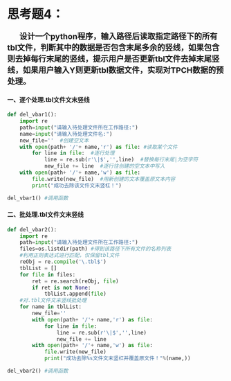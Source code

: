 # 思考题4：

<p style="text-indent:2em;"><font size="4"><b>设计一个python程序，输入路径后读取指定路径下的所有tbl文件，判断其中的数据是否包含末尾多余的竖线，如果包含则去掉每行末尾的竖线，提示用户是否更新tbl文件去掉末尾竖线，如果用户输入Y则更新tbl数据文件，实现对TPCH数据的预处理。</b></font></p>



#### 一、逐个处理.tbl文件文末竖线


```python
def del_vbar1():
    import re
    path=input("请输入待处理文件所在工作路径:")
    name=input("请输入待处理文件名:")
    new_file=''  #创建空文本
    with open(path+ '/'+ name,'r') as file: #读取某个文件
        for line in file:  #逐行处理
            line = re.sub(r'\|$','',line)  #替换每行末尾|为空字符
            new_file += line  #逐行往创建的空文本中写入
    with open(path+ '/'+ name,'w') as file:
        file.write(new_file)  #用新创建的文本覆盖原文本内容
        print("成功去除该文件文末竖杠！")
```


```python
del_vbar1() #调用函数
```



#### 二、批处理.tbl文件文末竖线


```python
def del_vbar2():
    import re
    path=input("请输入待处理文件所在工作路径:")
    files=os.listdir(path) #得到该路径下所有文件的名称列表
    #利用正则表达式进行匹配，仅保留tbl文件
    reObj = re.compile('\.tbl$')
    tblList = []
    for file in files:
        ret = re.search(reObj, file)
        if ret is not None:
            tblList.append(file)
    #对.tbl文件文末竖线批处理
    for name in tblList:
        new_file=''
        with open(path+ '/'+ name,'r') as file:
            for line in file:
                line = re.sub(r'\|$','',line)
                new_file += line
        with open(path+ '/'+ name,'w') as file:
            file.write(new_file)
            print("成功去除%s文件文末竖杠并覆盖原文件！"%(name,))
```


```python
del_vbar2() #调用函数
```



